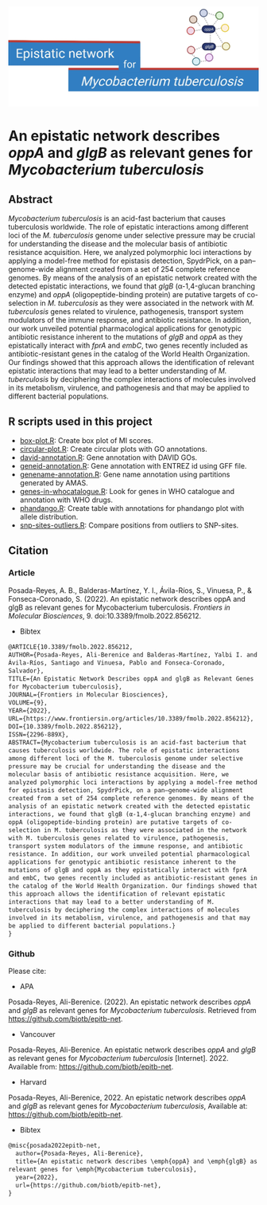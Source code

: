 ![Title](https://github.com/biotb/epitb-net/blob/main/figures/title.jpg)

# An epistatic network describes *oppA* and *glgB* as relevant genes for *Mycobacterium tuberculosis*
## Abstract
*Mycobacterium tuberculosis* is an acid-fast bacterium that causes tuberculosis worldwide. The role of epistatic interactions among different loci of the *M. tuberculosis* genome under selective pressure may be crucial for understanding the disease and the molecular basis of antibiotic resistance acquisition. Here, we analyzed polymorphic loci interactions by applying a model-free method for epistasis detection, SpydrPick, on a pan–genome-wide alignment created from a set of 254 complete reference genomes. By means of the analysis of an epistatic network created with the detected epistatic interactions, we found that *glgB* (α-1,4-glucan branching enzyme) and *oppA* (oligopeptide-binding protein) are putative targets of co-selection in *M. tuberculosis* as they were associated in the network with *M. tuberculosis* genes related to virulence, pathogenesis, transport system modulators of the immune response, and antibiotic resistance. In addition, our work unveiled potential pharmacological applications for genotypic antibiotic resistance inherent to the mutations of *glgB* and *oppA* as they epistatically interact with *fprA* and *embC*, two genes recently included as antibiotic-resistant genes in the catalog of the World Health Organization. Our findings showed that this approach allows the identification of relevant epistatic interactions that may lead to a better understanding of *M. tuberculosis* by deciphering the complex interactions of molecules involved in its metabolism, virulence, and pathogenesis and that may be applied to different bacterial populations.

## R scripts used in this project

- [box-plot.R](https://github.com/biotb/epitb-net/blob/master/scripts/box-plot.R): Create box plot of MI scores.
- [circular-plot.R](https://github.com/biotb/epitb-net/blob/master/scripts/circular-plot.R): Create circular plots with GO annotations.
- [david-annotation.R](https://github.com/biotb/epitb-net/blob/master/scripts/david-annotation.R): Gene annotation with DAVID GOs.
- [geneid-annotation.R](https://github.com/biotb/epitb-net/blob/master/scripts/geneid-annotation.R): Gene annotation with ENTREZ id using GFF file.
- [genename-annotation.R](https://github.com/biotb/epitb-net/blob/master/scripts/genename-annotation.R): Gene name annotation using partitions generated by AMAS.
- [genes-in-whocatalogue.R](https://github.com/biotb/epitb-net/blob/master/scripts/genes-in-whocatalogue.R): Look for genes in WHO catalogue and annotation with WHO drugs.
- [phandango.R](https://github.com/biotb/epitb-net/blob/master/scripts/phandango.R): Create table with annotations for phandango plot with allele distribution.
- [snp-sites-outliers.R](https://github.com/biotb/epitb-net/blob/master/scripts/snp-sites-outliers.R): Compare positions from outliers to SNP-sites.

## Citation
### Article
Posada-Reyes, A. B., Balderas-Martínez, Y. I., Ávila-Ríos, S., Vinuesa, P., & Fonseca-Coronado, S. (2022). An epistatic network describes oppA and glgB as relevant genes for Mycobacterium tuberculosis. *Frontiers in Molecular Biosciences*, 9. doi:10.3389/fmolb.2022.856212.
- Bibtex
```
@ARTICLE{10.3389/fmolb.2022.856212,
AUTHOR={Posada-Reyes, Ali-Berenice and Balderas-Martínez, Yalbi I. and Ávila-Ríos, Santiago and Vinuesa, Pablo and Fonseca-Coronado, Salvador},   
TITLE={An Epistatic Network Describes oppA and glgB as Relevant Genes for Mycobacterium tuberculosis},      
JOURNAL={Frontiers in Molecular Biosciences},      
VOLUME={9},           
YEAR={2022},      
URL={https://www.frontiersin.org/articles/10.3389/fmolb.2022.856212},       
DOI={10.3389/fmolb.2022.856212},      
ISSN={2296-889X},   
ABSTRACT={Mycobacterium tuberculosis is an acid-fast bacterium that causes tuberculosis worldwide. The role of epistatic interactions among different loci of the M. tuberculosis genome under selective pressure may be crucial for understanding the disease and the molecular basis of antibiotic resistance acquisition. Here, we analyzed polymorphic loci interactions by applying a model-free method for epistasis detection, SpydrPick, on a pan–genome-wide alignment created from a set of 254 complete reference genomes. By means of the analysis of an epistatic network created with the detected epistatic interactions, we found that glgB (α-1,4-glucan branching enzyme) and oppA (oligopeptide-binding protein) are putative targets of co-selection in M. tuberculosis as they were associated in the network with M. tuberculosis genes related to virulence, pathogenesis, transport system modulators of the immune response, and antibiotic resistance. In addition, our work unveiled potential pharmacological applications for genotypic antibiotic resistance inherent to the mutations of glgB and oppA as they epistatically interact with fprA and embC, two genes recently included as antibiotic-resistant genes in the catalog of the World Health Organization. Our findings showed that this approach allows the identification of relevant epistatic interactions that may lead to a better understanding of M. tuberculosis by deciphering the complex interactions of molecules involved in its metabolism, virulence, and pathogenesis and that may be applied to different bacterial populations.}
}
```
### Github
Please cite:
- APA

Posada-Reyes, Ali-Berenice. (2022). An epistatic network describes *oppA* and *glgB* as relevant genes for *Mycobacterium tuberculosis*. Retrieved from https://github.com/biotb/epitb-net.

- Vancouver

Posada-Reyes, Ali-Berenice. An epistatic network describes *oppA* and *glgB* as relevant genes for *Mycobacterium tuberculosis* [Internet]. 2022. Available from: https://github.com/biotb/epitb-net.

- Harvard

Posada-Reyes, Ali-Berenice, 2022. An epistatic network describes *oppA* and *glgB* as relevant genes for *Mycobacterium tuberculosis*, Available at: https://github.com/biotb/epitb-net.

- Bibtex
```
@misc{posada2022epitb-net,
  author={Posada-Reyes, Ali-Berenice},
  title={An epistatic network describes \emph{oppA} and \emph{glgB} as relevant genes for \emph{Mycobacterium tuberculosis},
  year={2022},
  url={https://github.com/biotb/epitb-net},
}
```

